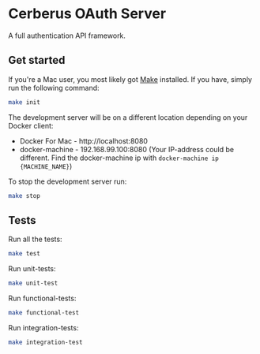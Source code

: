 # Cerberus OAuth Server
A full authentication API framework.

## Get started
If you're a Mac user, you most likely got [Make](https://www.gnu.org/software/make/) installed. If you have, simply run the following command:
```bash
make init
```

The development server will be on a different location depending on your Docker client:
* Docker For Mac - http://localhost:8080
* docker-machine - 192.168.99.100:8080 (Your IP-address could be different. Find the docker-machine ip with `docker-machine ip {MACHINE_NAME}`)

To stop the development server run:
```bash
make stop
```

## Tests
Run all the tests:
```bash
make test
```

Run unit-tests:
```bash
make unit-test
```

Run functional-tests:
```bash
make functional-test
```

Run integration-tests:
```bash
make integration-test
```